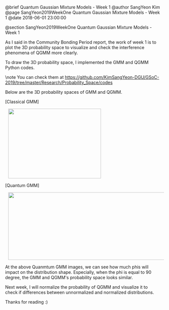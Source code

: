 @brief Quantum Gaussian Mixture Models - Week 1
@author SangYeon Kim
@page SangYeon2019WeekOne Quantum Gaussian Mixture Models - Week 1
@date 2018-06-01 23:00:00

@section SangYeon2019WeekOne Quantum Gaussian Mixture Models - Week 1

As I said in the Community Bonding Period report, the work of week 1 is to plot the 3D probability space to visualize and check the interference phenomena of QGMM more clearly.

To draw the 3D probability space, I implemented the GMM and QGMM Python codes.

\note You can check them at https://github.com/KimSangYeon-DGU/GSoC-2019/tree/master/Research/Probability_Space/codes

Below are the 3D probability spaces of GMM and QGMM.

[Classical GMM]
<p>
<img src = "images/classical_gmm.png" width = "300" height = "225" hspace = "10"/>
</p>

[Quantum GMM]
<p>
<img src = "images/qgmm_phis.png" width = "600" height = "218" hspace = "10"/>
</p>

At the above Quanmtum GMM images, we can see how much phis will impact on the distribution shape. Especially, when the phi is equal to 90 degree, the GMM and QGMM's probability space looks similar.

Next week, I will normalize the probability of QGMM and visualize it to check if differences between unnormalized and normalized distributions.

Thanks for reading :)
